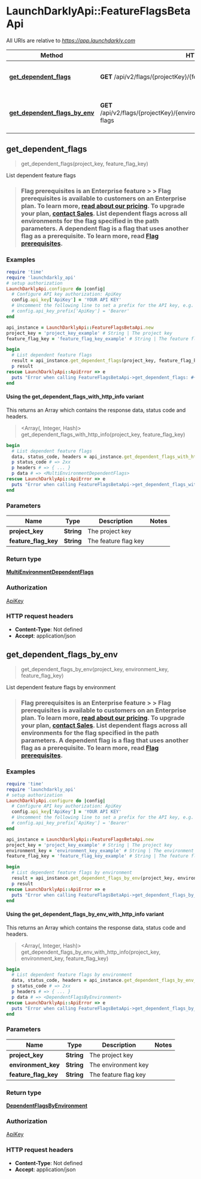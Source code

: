# LaunchDarklyApi::FeatureFlagsBetaApi

All URIs are relative to *https://app.launchdarkly.com*

| Method | HTTP request | Description |
| ------ | ------------ | ----------- |
| [**get_dependent_flags**](FeatureFlagsBetaApi.md#get_dependent_flags) | **GET** /api/v2/flags/{projectKey}/{featureFlagKey}/dependent-flags | List dependent feature flags |
| [**get_dependent_flags_by_env**](FeatureFlagsBetaApi.md#get_dependent_flags_by_env) | **GET** /api/v2/flags/{projectKey}/{environmentKey}/{featureFlagKey}/dependent-flags | List dependent feature flags by environment |


## get_dependent_flags

> <MultiEnvironmentDependentFlags> get_dependent_flags(project_key, feature_flag_key)

List dependent feature flags

> ### Flag prerequisites is an Enterprise feature > > Flag prerequisites is available to customers on an Enterprise plan. To learn more, [read about our pricing](https://launchdarkly.com/pricing/). To upgrade your plan, [contact Sales](https://launchdarkly.com/contact-sales/).  List dependent flags across all environments for the flag specified in the path parameters. A dependent flag is a flag that uses another flag as a prerequisite. To learn more, read [Flag prerequisites](https://docs.launchdarkly.com/home/targeting-flags/prerequisites). 

### Examples

```ruby
require 'time'
require 'launchdarkly_api'
# setup authorization
LaunchDarklyApi.configure do |config|
  # Configure API key authorization: ApiKey
  config.api_key['ApiKey'] = 'YOUR API KEY'
  # Uncomment the following line to set a prefix for the API key, e.g. 'Bearer' (defaults to nil)
  # config.api_key_prefix['ApiKey'] = 'Bearer'
end

api_instance = LaunchDarklyApi::FeatureFlagsBetaApi.new
project_key = 'project_key_example' # String | The project key
feature_flag_key = 'feature_flag_key_example' # String | The feature flag key

begin
  # List dependent feature flags
  result = api_instance.get_dependent_flags(project_key, feature_flag_key)
  p result
rescue LaunchDarklyApi::ApiError => e
  puts "Error when calling FeatureFlagsBetaApi->get_dependent_flags: #{e}"
end
```

#### Using the get_dependent_flags_with_http_info variant

This returns an Array which contains the response data, status code and headers.

> <Array(<MultiEnvironmentDependentFlags>, Integer, Hash)> get_dependent_flags_with_http_info(project_key, feature_flag_key)

```ruby
begin
  # List dependent feature flags
  data, status_code, headers = api_instance.get_dependent_flags_with_http_info(project_key, feature_flag_key)
  p status_code # => 2xx
  p headers # => { ... }
  p data # => <MultiEnvironmentDependentFlags>
rescue LaunchDarklyApi::ApiError => e
  puts "Error when calling FeatureFlagsBetaApi->get_dependent_flags_with_http_info: #{e}"
end
```

### Parameters

| Name | Type | Description | Notes |
| ---- | ---- | ----------- | ----- |
| **project_key** | **String** | The project key |  |
| **feature_flag_key** | **String** | The feature flag key |  |

### Return type

[**MultiEnvironmentDependentFlags**](MultiEnvironmentDependentFlags.md)

### Authorization

[ApiKey](../README.md#ApiKey)

### HTTP request headers

- **Content-Type**: Not defined
- **Accept**: application/json


## get_dependent_flags_by_env

> <DependentFlagsByEnvironment> get_dependent_flags_by_env(project_key, environment_key, feature_flag_key)

List dependent feature flags by environment

> ### Flag prerequisites is an Enterprise feature > > Flag prerequisites is available to customers on an Enterprise plan. To learn more, [read about our pricing](https://launchdarkly.com/pricing/). To upgrade your plan, [contact Sales](https://launchdarkly.com/contact-sales/).  List dependent flags across all environments for the flag specified in the path parameters. A dependent flag is a flag that uses another flag as a prerequisite. To learn more, read [Flag prerequisites](https://docs.launchdarkly.com/home/targeting-flags/prerequisites). 

### Examples

```ruby
require 'time'
require 'launchdarkly_api'
# setup authorization
LaunchDarklyApi.configure do |config|
  # Configure API key authorization: ApiKey
  config.api_key['ApiKey'] = 'YOUR API KEY'
  # Uncomment the following line to set a prefix for the API key, e.g. 'Bearer' (defaults to nil)
  # config.api_key_prefix['ApiKey'] = 'Bearer'
end

api_instance = LaunchDarklyApi::FeatureFlagsBetaApi.new
project_key = 'project_key_example' # String | The project key
environment_key = 'environment_key_example' # String | The environment key
feature_flag_key = 'feature_flag_key_example' # String | The feature flag key

begin
  # List dependent feature flags by environment
  result = api_instance.get_dependent_flags_by_env(project_key, environment_key, feature_flag_key)
  p result
rescue LaunchDarklyApi::ApiError => e
  puts "Error when calling FeatureFlagsBetaApi->get_dependent_flags_by_env: #{e}"
end
```

#### Using the get_dependent_flags_by_env_with_http_info variant

This returns an Array which contains the response data, status code and headers.

> <Array(<DependentFlagsByEnvironment>, Integer, Hash)> get_dependent_flags_by_env_with_http_info(project_key, environment_key, feature_flag_key)

```ruby
begin
  # List dependent feature flags by environment
  data, status_code, headers = api_instance.get_dependent_flags_by_env_with_http_info(project_key, environment_key, feature_flag_key)
  p status_code # => 2xx
  p headers # => { ... }
  p data # => <DependentFlagsByEnvironment>
rescue LaunchDarklyApi::ApiError => e
  puts "Error when calling FeatureFlagsBetaApi->get_dependent_flags_by_env_with_http_info: #{e}"
end
```

### Parameters

| Name | Type | Description | Notes |
| ---- | ---- | ----------- | ----- |
| **project_key** | **String** | The project key |  |
| **environment_key** | **String** | The environment key |  |
| **feature_flag_key** | **String** | The feature flag key |  |

### Return type

[**DependentFlagsByEnvironment**](DependentFlagsByEnvironment.md)

### Authorization

[ApiKey](../README.md#ApiKey)

### HTTP request headers

- **Content-Type**: Not defined
- **Accept**: application/json

